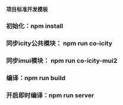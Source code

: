 
**项目标准开发模板**  

### 初始化：npm install
### 同步icity公共模块： npm run co-icity
### 同步imui模块： npm run co-icity-mui2
### 编译：npm run build
### 开启即时编译：npm run server
